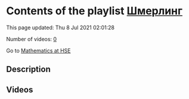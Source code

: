 # Contents of the playlist [Шмерлинг](https://www.youtube.com/playlist?list=PLq3E5oubNNoCOmM2JuY5VKY1cxWlB-b-6)

This page updated: Thu 8 Jul 2021 02:01:28

Number of videos: [0](#videos)

Go to [Mathematics at HSE](../README.md)

## Description



## Videos

